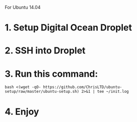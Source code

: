 For Ubuntu 14.04

# 1. Setup Digital Ocean Droplet

# 2. SSH into Droplet

# 3. Run this command:

`bash <(wget -qO- https://github.com/ChrisLTD/ubuntu-setup/raw/master/ubuntu-setup.sh)
2>&1 | tee ~/init.log`

# 4. Enjoy